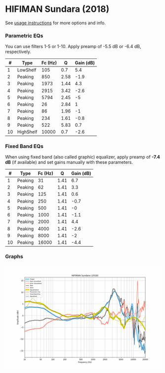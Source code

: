 # HIFIMAN Sundara (2018)
See [usage instructions](https://github.com/jaakkopasanen/AutoEq#usage) for more options and info.

### Parametric EQs
You can use filters 1-5 or 1-10. Apply preamp of -5.5 dB or -6.4 dB, respectively.

|   # | Type      |   Fc (Hz) |    Q |   Gain (dB) |
|-----|-----------|-----------|------|-------------|
|   1 | LowShelf  |       105 | 0.7  |         5.4 |
|   2 | Peaking   |       850 | 2.58 |        -1.9 |
|   3 | Peaking   |      1973 | 1.44 |         4.3 |
|   4 | Peaking   |      2915 | 3.42 |        -2.6 |
|   5 | Peaking   |      5794 | 2.45 |        -5   |
|   6 | Peaking   |        26 | 2.84 |         1   |
|   7 | Peaking   |        86 | 1.96 |        -1   |
|   8 | Peaking   |       234 | 1.61 |        -0.8 |
|   9 | Peaking   |       522 | 5.83 |         0.7 |
|  10 | HighShelf |     10000 | 0.7  |        -2.6 |

### Fixed Band EQs
When using fixed band (also called graphic) equalizer, apply preamp of **-7.4 dB** (if available) and set gains manually with these parameters.

|   # | Type    |   Fc (Hz) |    Q |   Gain (dB) |
|-----|---------|-----------|------|-------------|
|   1 | Peaking |        31 | 1.41 |         6.7 |
|   2 | Peaking |        62 | 1.41 |         3.3 |
|   3 | Peaking |       125 | 1.41 |         0.6 |
|   4 | Peaking |       250 | 1.41 |        -0.7 |
|   5 | Peaking |       500 | 1.41 |        -0   |
|   6 | Peaking |      1000 | 1.41 |        -1.1 |
|   7 | Peaking |      2000 | 1.41 |         4.4 |
|   8 | Peaking |      4000 | 1.41 |        -2.6 |
|   9 | Peaking |      8000 | 1.41 |        -2   |
|  10 | Peaking |     16000 | 1.41 |        -4.4 |

### Graphs
![](./HIFIMAN%20Sundara%20(2018).png)
